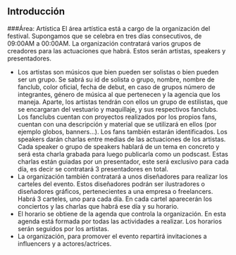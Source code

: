 ## Introducción
###Área: Artística
El área artística está a cargo de la organización del festival. Supongamos que se celebra en tres días consecutivos, de 09:00AM a 00:00AM.
La organización contratará varios grupos de creadores para las actuaciones que habrá. Estos serán artistas, speakers y presentadores.

<ul>
<li>Los artistas son músicos que bien pueden ser solistas o bien pueden ser un grupo. Se sabrá su id de solista o grupo, nombre, nombre de fanclub, color oficial, fecha de debut, en caso de grupos número de integrantes, género de música al que pertenecen y la agencia que los maneja. Aparte, los artistas tendrán  con ellos un grupo de estilistas, que se encargaran del vestuario y maquillaje, y sus respectivos fanclubs.
Los fanclubs cuentan con proyectos realizados por los propios fans, cuentan con una descripción y material que se utilizará en ellos (por ejemplo globos, banners…). Los fans también estarán identificados.
Los speakers darán charlas entre medias de las actuaciones de los artistas. Cada speaker o grupo de speakers hablará de un tema en concreto y será esta charla grabada para luego publicarla como un podscast. Estas charlas están guiadas por un presentador, este será exclusivo para cada día, es decir se contratará 3 presentadores en total. </li>

<li>La organización también contratará a unos diseñadores para realizar los carteles del evento. 
Estos diseñadores podrán ser ilustradores o diseñadores gráficos, pertenecientes a una empresa o freelancers. Habrá 3 carteles, uno para cada día. En cada cartel aparecerán los conciertos y las charlas que habrá ese día y su horario.</li>

<li>El horario se obtiene de la agenda que controla la organización. En esta agenda está formada por todas las actividades a realizar. Los horarios serán seguidos por los artistas.</li>

<li>La organización, para promover el evento repartirá invitaciones a influencers y a actores/actrices. </li>
</ul>
